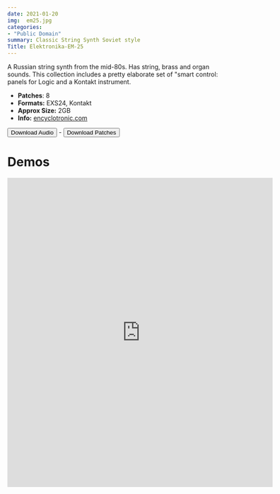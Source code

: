 ```yaml
---
date: 2021-01-20
img:  em25.jpg
categories: 
- "Public Domain"
summary: Classic String Synth Soviet style
Title: Elektronika-EM-25
---
```




A Russian string synth from the mid-80s.  Has string, brass and organ sounds. This collection includes a pretty elaborate set of "smart control: panels for Logic and a Kontakt instrument.

-   **Patches**: 8
-   **Formats:** EXS24, Kontakt
-   **Approx Size:** 2GB
-   **Info:** [encyclotronic.com](https://encyclotronic.com/synthesizers/soviet-synthesizers/electronika/em-25-r1275/)



<div class="buttons"> <a href="https://www.dropbox.com/sh/1m0yqvru5782mtn/AAB1ZsQ1bvMbvk6ztOfv57y-a?dl=0"> <button>Download Audio</button></a> - <a href="https://github.com/publicsamples/Elektronika-EM-25"> <button>Download Patches</button></a></div>

# Demos


<iframe width="600" height="700" src="https://www.modularsamples.com/Demos/demos/em25.html" frameborder="0" allow="accelerometer; autoplay; clipboard-write; encrypted-media; gyroscope; picture-in-picture" allowfullscreen></iframe>

